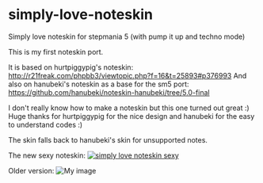 # simply-love-noteskin
Simply love noteskin for stepmania 5 (with pump it up and techno mode)

This is my first noteskin port. 

It is based on hurtpiggypig's noteskin: http://r21freak.com/phpbb3/viewtopic.php?f=16&t=25893#p376993
And also on hanubeki's noteskin as a base for the sm5 port: https://github.com/hanubeki/noteskin-hanubeki/tree/5.0-final

I don't really know how to make a noteskin but this one turned out great :) 
Huge thanks for hurtpiggypig for the nice design and hanubeki for the easy to understand codes :) 

The skin falls back to hanubeki's skin for unsupported notes.

The new sexy noteskin:
[![simply love noteskin sexy](http://i.imgur.com/ywrPNQK.png)](https://youtu.be/4nzlJfv9dzU "simply love noteskin sexy")

Older version:
![My image](http://i.imgur.com/JMpAmXC.png)
